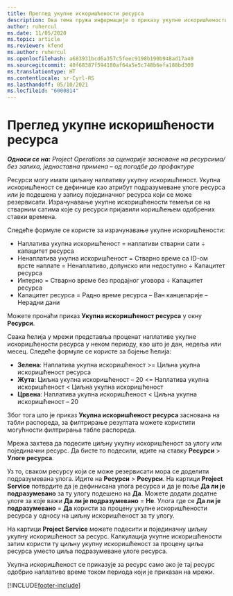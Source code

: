 ```yaml
---
title: Преглед укупне искоришћености ресурса
description: Ова тема пружа информације о приказу укупне искоришћености ресурса у услузи Project Operations.
author: ruhercul
ms.date: 11/05/2020
ms.topic: article
ms.reviewer: kfend
ms.author: ruhercul
ms.openlocfilehash: a683931bcd6a357c5feec9198b190b948ad17a40
ms.sourcegitcommit: 40f68387f594180af64a5e5c748b6efa188bd300
ms.translationtype: HT
ms.contentlocale: sr-Cyrl-RS
ms.lasthandoff: 05/10/2021
ms.locfileid: "6000814"
---
```

# <a name="resource-utilization-overview"></a>Преглед укупне искоришћености ресурса

_**Односи се на:** Project Operations за сценарије засноване на ресурсима/без залиха, једноставна примена – од погодбе до профактуре_

Ресурси могу имати циљану наплативу укупну искоришћеност. Укупна искоришћеност се дефинише као атрибут подразумеване улоге ресурса или је подешена у запису појединачног ресурса који се може резервисати. Израчунавање укупне искоришћености темељи се на стварним сатима које су ресурси пријавили коришћењем одобрених ставки времена.

Следеће формуле се користе за израчунавање укупне искоришћености:

  - Наплатива укупна искоришћеност = наплативи стварни сати ÷ капацитет ресурса
  - Ненаплатива укупна искоришћеност = Стварно време са ID-ом врсте наплате = Ненаплативо, допунско или недоступно ÷ Капацитет ресурса
  - Интерно = Стварно време без продајног уговора ÷ Капацитет ресурса
  - Капацитет ресурса = Радно време ресурса – Ван канцеларије – Нерадни дани

Можете пронаћи приказ **Укупна искоришћеност ресурса** у окну **Ресурси**.

Свака ћелија у мрежи представља проценат наплативе укупне искоришћености ресурса у неком периоду, као што је дан, недеља или месец. Следеће формуле се користе за бојење ћелија:

  - **Зелена**: Наплатива укупна искоришћеност >= Циљна укупна искоришћеност ресурса
  - **Жута**: Циљна укупна искоришћеност – 20 <= Наплатива укупна искоришћеност < Циљна укупна искоришћеност
  - **Црвена**: Наплатива укупна искоришћеност < Циљна укупна искоришћеност – 20

Због тога што је приказ **Укупна искоришћеност ресурса** заснована на табли распореда, за филтрирање резултата можете користити могућности филтрирања табле распореда.

Мрежа захтева да подесите циљну укупну искоришћеност за улогу или појединачни ресурс. Да бисте то подесили, идите на ставку **Ресурси** > **Улоге ресурса**.

Уз то, сваком ресурсу који се може резервисати мора се доделити подразумевана улога. Идите на **Ресурси** > **Ресурси**. На картици **Project Service** потврдите да је дефинисана улога ресурса и да је поље **Да ли је подразумевано** за ту улогу подешено на **Да**. Можете додати додатне улоге за које важи **Да ли је подразумевано** = **Не**. Улога где се **Да ли је подразумевано** = **Да** користи за процену укупне искоришћености ресурса у односу на циљну искоришћеност за ту улогу.

На картици **Project Service** можете подесити и појединачну циљну укупну искоришћеност за ресурс. Калкулација укупне искоришћености затим користи ту циљну укупну искоришћеност за процену циља ресурса уместо циља подразумеване улоге ресурса.

Укупна искоришћеност се приказује за ресурс само ако је тај ресурс одобрио наплативо време током периода који је приказан на мрежи.


[!INCLUDE[footer-include](../includes/footer-banner.md)]